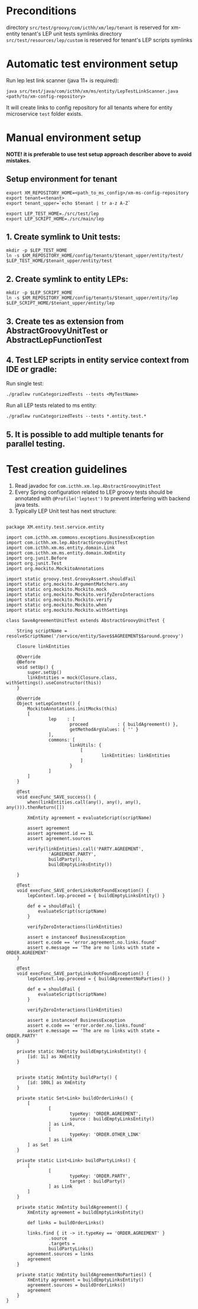 # Preconditions

directory `src/test/groovy/com/icthh/xm/lep/tenant` is reserved for xm-entity tenant's LEP unit tests symlinks
directory `src/test/resources/lep/custom` is reserved for tenant's LEP scripts symlinks

# Automatic test environment setup

Run lep lest link scanner (java 11+ is required):

```
java src/test/java/com/icthh/xm/ms/entity/LepTestLinkScanner.java <path/to/xm-config-repository>
```

It will create links to config repository for all tenants where for entity microservice `test` folder exists.

# Manual environment setup

**NOTE! it is preferable to use test setup approach describer above to avoid mistakes.** 

## Setup environment for tenant
```
export XM_REPOSITORY_HOME=<path_to_ms_config>/xm-ms-config-repository
export tenant=<tenant>
export tenant_upper=`echo $tenant | tr a-z A-Z`

export LEP_TEST_HOME=./src/test/lep
export LEP_SCRIPT_HOME=./src/main/lep
```

## 1. Create symlink to Unit tests:

```
mkdir -p $LEP_TEST_HOME
ln -s $XM_REPOSITORY_HOME/config/tenants/$tenant_upper/entity/test/ $LEP_TEST_HOME/$tenant_upper/entity/test
```

## 2. Create symlink to entity LEPs:
```
mkdir -p $LEP_SCRIPT_HOME
ln -s $XM_REPOSITORY_HOME/config/tenants/$tenant_upper/entity/lep $LEP_SCRIPT_HOME/$tenant_upper/entity/lep
```
## 3. Create tes as extension from AbstractGroovyUnitTest or AbstractLepFunctionTest

## 4. Test LEP scripts in entity service context from IDE or gradle:

Run single test:
```
./gradlew runCategorizedTests --tests <MyTestName>
```

Run all LEP tests related to ms entity:
```
./gradlew runCategorizedTests --tests *.entity.test.*
```

## 5. It is possible to add multiple tenants for parallel testing.

# Test creation guidelines

1. Read javadoc for `com.icthh.xm.lep.AbstractGroovyUnitTest`
1. Every Spring configuration related to LEP groovy tests should be annotated with `@Profile('leptest')`
to prevent interfering with backend java tests.
1. Typically LEP Unit test has next structure:
```

package XM.entity.test.service.entity

import com.icthh.xm.commons.exceptions.BusinessException
import com.icthh.xm.lep.AbstractGroovyUnitTest
import com.icthh.xm.ms.entity.domain.Link
import com.icthh.xm.ms.entity.domain.XmEntity
import org.junit.Before
import org.junit.Test
import org.mockito.MockitoAnnotations

import static groovy.test.GroovyAssert.shouldFail
import static org.mockito.ArgumentMatchers.any
import static org.mockito.Mockito.mock
import static org.mockito.Mockito.verifyZeroInteractions
import static org.mockito.Mockito.verify
import static org.mockito.Mockito.when
import static org.mockito.Mockito.withSettings

class SaveAgreementUnitTest extends AbstractGroovyUnitTest {

    String scriptName = resolveScriptName('/service/entity/Save$$AGREEMENT$$around.groovy')

    Closure linkEntities

    @Override
    @Before
    void setUp() {
        super.setUp()
        linkEntities = mock(Closure.class, withSettings().useConstructor(this))
    }

    @Override
    Object setLepContext() {
        MockitoAnnotations.initMocks(this)
        [
                lep    : [
                        proceed           : { buildAgreement() },
                        getMethodArgValues: { '' }
                ],
                commons: [
                        linkUtils: {
                            [
                                    linkEntities: linkEntities
                            ]
                        }
                ]
        ]
    }

    @Test
    void execFunc_SAVE_success() {
        when(linkEntities.call(any(), any(), any(), any())).thenReturn([])

        XmEntity agreement = evaluateScript(scriptName)

        assert agreement
        assert agreement.id == 1L
        assert agreement.sources

        verify(linkEntities).call('PARTY.AGREEMENT',
                'AGREEMENT.PARTY',
                buildParty(),
                buildEmptyLinksEntity())

    }

    @Test
    void execFunc_SAVE_orderLinksNotFoundException() {
        lepContext.lep.proceed = { buildEmptyLinksEntity() }

        def e = shouldFail {
            evaluateScript(scriptName)
        }

        verifyZeroInteractions(linkEntities)

        assert e instanceof BusinessException
        assert e.code == 'error.agreement.no.links.found'
        assert e.message == 'The are no links with state = ORDER.AGREEMENT'
    }

    @Test
    void execFunc_SAVE_partyLinksNotFoundException() {
        lepContext.lep.proceed = { buildAgreementNoParties() }

        def e = shouldFail {
            evaluateScript(scriptName)
        }

        verifyZeroInteractions(linkEntities)

        assert e instanceof BusinessException
        assert e.code == 'error.order.no.links.found'
        assert e.message == 'The are no links with state = ORDER.PARTY'
    }

    private static XmEntity buildEmptyLinksEntity() {
        [id: 1L] as XmEntity
    }


    private static XmEntity buildParty() {
        [id: 100L] as XmEntity
    }

    private static Set<Link> buildOrderLinks() {
        [
                [
                        typeKey: 'ORDER.AGREEMENT',
                        source : buildEmptyLinksEntity()
                ] as Link,
                [
                        typeKey: 'ORDER.OTHER_LINK'
                ] as Link
        ] as Set
    }

    private static List<Link> buildPartyLinks() {
        [
                [
                        typeKey: 'ORDER.PARTY',
                        target : buildParty()
                ] as Link
        ]
    }

    private static XmEntity buildAgreement() {
        XmEntity agreement = buildEmptyLinksEntity()

        def links = buildOrderLinks()

        links.find { it -> it.typeKey == 'ORDER.AGREEMENT' }
                .source
                .targets =
                buildPartyLinks()
        agreement.sources = links
        agreement
    }

    private static XmEntity buildAgreementNoParties() {
        XmEntity agreement = buildEmptyLinksEntity()
        agreement.sources = buildOrderLinks()
        agreement
    }
}
```
